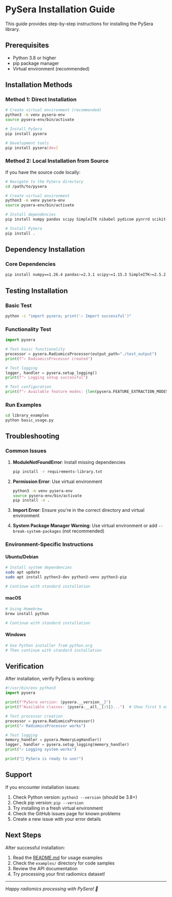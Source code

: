 # PySera Installation Guide

This guide provides step-by-step instructions for installing the PySera library.

## Prerequisites

- Python 3.8 or higher
- pip package manager
- Virtual environment (recommended)

## Installation Methods

### Method 1: Direct Installation

```bash
# Create virtual environment (recommended)
python3 -m venv pysera-env
source pysera-env/bin/activate

# Install PySera
pip install pysera

# Development tools
pip install pysera[dev]   
```

### Method 2: Local Installation from Source

If you have the source code locally:

```bash
# Navigate to the PySera directory
cd /path/to/pysera

# Create virtual environment
python3 -m venv pysera-env
source pysera-env/bin/activate

# Install dependencies
pip install numpy pandas scipy SimpleITK nibabel pydicom pynrrd scikit-image opencv-python PyWavelets mahotas scikit-learn matplotlib Pillow openpyxl psutil pyhull vtk itk rt-utils dcmrtstruct2nii ReliefF sklearn-relief scikit-optimize scikit-learn-extra kmodes

# Install PySera
pip install .
```

## Dependency Installation

### Core Dependencies
```bash
pip install numpy==1.26.4 pandas>=2.3.1 scipy>=1.15.3 SimpleITK>=2.5.2 nibabel>=5.3.2 pydicom>=3.0.1 pynrrd>=1.1.3 opencv-python>=4.11.0.86 scikit-image>=0.25.2 PyWavelets>=1.8.0 mahotas>=1.4.18 scikit-learn>=1.7 matplotlib>=3.10.5 Pillow>=11.3.0 openpyxl>=3.1.5 psutil>=7.0.0 pyhull>=2015.2.1
```


## Testing Installation

### Basic Test
```bash
python -c "import pysera; print('✓ Import successful')"
```

### Functionality Test
```python
import pysera

# Test basic functionality
processor = pysera.RadiomicsProcessor(output_path="./test_output")
print(f"✓ RadiomicsProcessor created")

# Test logging
logger, handler = pysera.setup_logging()
print(f"✓ Logging setup successful")

# Test configuration
print(f"✓ Available feature modes: {len(pysera.FEATURE_EXTRACTION_MODES)}")
```

### Run Examples
```bash
cd library_examples
python basic_usage.py
```

## Troubleshooting

### Common Issues

1. **ModuleNotFoundError**: Install missing dependencies
   ```bash
   pip install -r requirements-library.txt
   ```

2. **Permission Error**: Use virtual environment
   ```bash
   python3 -m venv pysera-env
   source pysera-env/bin/activate
   pip install -e .
   ```

3. **Import Error**: Ensure you're in the correct directory and virtual environment

4. **System Package Manager Warning**: Use virtual environment or add `--break-system-packages` (not recommended)

### Environment-Specific Instructions

#### Ubuntu/Debian
```bash
# Install system dependencies
sudo apt update
sudo apt install python3-dev python3-venv python3-pip

# Continue with standard installation
```

#### macOS
```bash
# Using Homebrew
brew install python

# Continue with standard installation
```

#### Windows
```bash
# Use Python installer from python.org
# Then continue with standard installation
```

## Verification

After installation, verify PySera is working:

```python
#!/usr/bin/env python3
import pysera

print(f"PySera version: {pysera.__version__}")
print(f"Available classes: {pysera.__all__[:5]}...")  # Show first 5 exports

# Test processor creation
processor = pysera.RadiomicsProcessor()
print("✓ RadiomicsProcessor works")

# Test logging
memory_handler = pysera.MemoryLogHandler()
logger, handler = pysera.setup_logging(memory_handler)
print("✓ Logging system works")

print("🎉 PySera is ready to use!")
```

## Support

If you encounter installation issues:

1. Check Python version: `python3 --version` (should be 3.8+)
2. Check pip version: `pip --version`
3. Try installing in a fresh virtual environment
4. Check the GitHub issues page for known problems
5. Create a new issue with your error details

## Next Steps

After successful installation:

1. Read the [README.md](README.md) for usage examples
2. Check the `examples/` directory for code samples
3. Review the API documentation
4. Try processing your first radiomics dataset!

---

*Happy radiomics processing with PySera! 🚀*